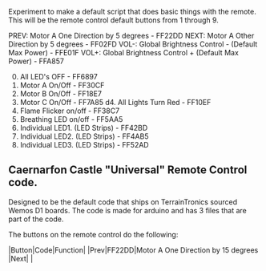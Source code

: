 Experiment to make a default script that does basic things with the remote.
This will be the remote control default buttons from 1 through 9.


PREV: Motor A One Direction by 5 degrees - FF22DD
NEXT: Motor A Other Direction by 5 degrees - FF02FD
VOL-: Global Brightness Control - (Default Max Power) - FFE01F
VOL+: Global Brightness Control + (Default Max Power) - FFA857

0. All LED's OFF - FF6897
1. Motor A On/Off - FF30CF
2. Motor B On/Off - FF18E7
3. Motor C On/Off - FF7A85
d4. All Lights Turn Red - FF10EF
5. Flame Flicker on/off - FF38C7
6. Breathing LED on/off - FF5AA5
7. Individual LED1. (LED Strips) - FF42BD
8. Individual LED2. (LED Strips) - FF4AB5
9. Individual LED3. (LED Strips) - FF52AD


## Caernarfon Castle "Universal" Remote Control code.

Designed to be the default code that ships on TerrainTronics sourced Wemos D1 boards. The code is made for arduino and has 3 files that are part of the code.

The buttons on the remote control do the following:

|Button|Code|Function|
|Prev|FF22DD|Motor A One Direction by 15 degrees
|Next|  |
